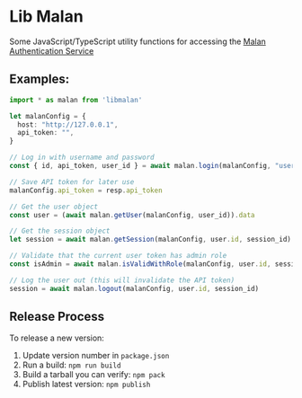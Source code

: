 # Lib Malan

Some JavaScript/TypeScript utility functions for accessing the [Malan Authentication Service](https://github.com/FreedomBen/malan)

## Examples:

```typescript
import * as malan from 'libmalan'

let malanConfig = {
  host: "http://127.0.0.1",
  api_token: "",
}

// Log in with username and password
const { id, api_token, user_id } = await malan.login(malanConfig, "username", "password")

// Save API token for later use
malanConfig.api_token = resp.api_token

// Get the user object
const user = (await malan.getUser(malanConfig, user_id)).data

// Get the session object
let session = await malan.getSession(malanConfig, user.id, session_id)

// Validate that the current user token has admin role
const isAdmin = await malan.isValidWithRole(malanConfig, user.id, session_id, "admin")

// Log the user out (this will invalidate the API token)
session = await malan.logout(malanConfig, user.id, session_id)
```

## Release Process

To release a new version:

1.  Update version number in `package.json`
1.  Run a build:  `npm run build`
1.  Build a tarball you can verify:  `npm pack`
1.  Publish latest version:  `npm publish`
